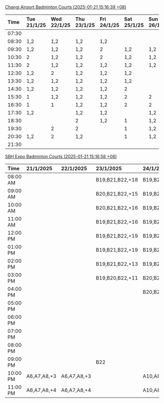 [Changi Airport Badminton Courts (2025-01-21 15:16:39 +08)](https://www.carc.org.sg/FacilityBooking.aspx)

| Time   | Tue 21/1/25   | Wed 22/1/25   | Thu 23/1/25   | Fri 24/1/25   | Sat 25/1/25   | Sun 26/1/25   | Mon 27/1/25   |
|:-------|:--------------|:--------------|:--------------|:--------------|:--------------|:--------------|:--------------|
| 07:30  |               |               |               |               |               |               |               |
| 08:30  | 1,2           | 1,2           | 1,2           | 1,2           |               |               | 1,2           |
| 09:30  | 1,2           | 1,2           | 1,2           | 2             | 1,2           | 1,2           | 1,2           |
| 10:30  | 2             | 1,2           | 1,2           | 2             | 1,2           | 1,2           | 1,2           |
| 11:30  | 2             | 1,2           | 1,2           | 1,2           | 1,2           | 1,2           | 1,2           |
| 12:30  | 1,2           | 2             | 1,2           | 1,2           | 1,2           |               | 1,2           |
| 13:30  | 1,2           | 1,2           | 1,2           | 1,2           | 1,2           |               | 1,2           |
| 14:30  | 1,2           | 1,2           | 1,2           | 1,2           | 2             |               | 1,2           |
| 15:30  | 1             | 1,2           | 1,2           | 1,2           | 2             | 2             | 1,2           |
| 16:30  | 1             | 1             | 1,2           | 1,2           | 2             | 2             | 1,2           |
| 17:30  | 1,2           |               | 1,2           | 1,2           |               | 1,2           | 1,2           |
| 18:30  |               |               | 2             | 1,2           | 1             | 1,2           | 1             |
| 19:30  |               | 2             | 2             |               | 1             | 1,2           |               |
| 20:30  | 1,2           | 2             | 1,2           |               | 1             | 1,2           | 2             |
| 21:30  |               |               |               |               |               |               |               |

[SBH Expo Badminton Courts (2025-01-21 15:16:58 +08)](https://singaporebadmintonhall.getomnify.com/widgets/O3MRKGBH359GA55KHMG1RD)

| Time     | 21/1/2025   | 22/1/2025   | 23/1/2025       | 24/1/2025       | 25/1/2025       | 26/1/2025       | 27/1/2025       |
|:---------|:------------|:------------|:----------------|:----------------|:----------------|:----------------|:----------------|
| 08:00 AM |             |             | B19,B21,B22,+18 | B19,B21,B22,+19 | B19,B21,B22,+12 | B16,B20,B21,+4  | B19,B21,B22,+10 |
| 09:00 AM |             |             | B20,B21,B22,+15 | B19,B20,B21,+17 | B19,B21,B22,+12 |                 | A6              |
| 10:00 AM |             |             | B20,B21,B22,+16 | B19,B20,B21,+17 | B19,B20,B21,+15 |                 |                 |
| 11:00 AM |             |             | B19,B21,B22,+16 | B19,B21,B22,+17 | B19,B20,B21,+16 |                 |                 |
| 12:00 PM |             |             | B19,B21,B22,+19 | B19,B21,B22,+13 | B19,B21,B22,+19 |                 | A5,B12,B17      |
| 01:00 PM |             |             | B19,B21,B22,+19 | B19,B20,B21,+14 | B19,B21,B22,+19 |                 | B19,B21,B22,+5  |
| 02:00 PM |             |             | B19,B21,B22,+13 | B19,B21,B22,+15 | B20,B21,B22,+12 | A8,A9,B22       | B11,B13,B14     |
| 03:00 PM |             |             | B19,B20,B22,+11 | B20,B21,B22,+11 | B16,B17,B18     |                 |                 |
| 04:00 PM |             |             |                 | B20,B21,B22     |                 |                 |                 |
| 05:00 PM |             |             |                 |                 | B13             |                 | A1              |
| 06:00 PM |             |             |                 |                 |                 |                 | A7,A8,A9,+3     |
| 07:00 PM |             |             |                 |                 |                 | A3              | A10,B14,B15,+8  |
| 08:00 PM |             |             |                 |                 |                 | A10,A9,B13,+1   | B19,B21,B22,+16 |
| 09:00 PM |             |             | B22             |                 |                 | A10,B15,B16,+4  | B19,B21,B22,+17 |
| 10:00 PM | A6,A7,A8,+3 | A6,A7,A8,+3 |                 | A10,A8,A9,+4    | A1,A10,B22      | B20,B21,B22,+17 | A10,A8,A9,+7    |
| 11:00 PM | A6,A7,A8,+4 | A6,A7,A8,+4 |                 | A10,A8,A9,+4    | B19,B20,B22,+9  | B20,B21,B22,+19 | A10,A8,A9,+7    |
